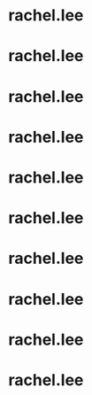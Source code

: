 # rachel.lee
# rachel.lee
# rachel.lee
# rachel.lee
# rachel.lee
# rachel.lee
# rachel.lee
# rachel.lee
# rachel.lee
# rachel.lee
